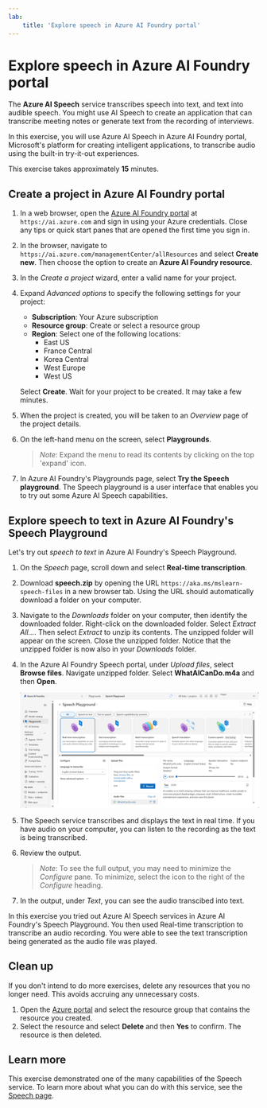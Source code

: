 ```yaml
---
lab:
    title: 'Explore speech in Azure AI Foundry portal'
---
```


# Explore speech in Azure AI Foundry portal

The **Azure AI Speech** service transcribes speech into text, and text into audible speech. You might use AI Speech to create an application that can transcribe meeting notes or generate text from the recording of interviews.

In this exercise, you will use Azure AI Speech in Azure AI Foundry portal, Microsoft's platform for creating intelligent applications, to transcribe audio using the built-in try-it-out experiences. 

This exercise takes approximately **15** minutes.

## Create a project in Azure AI Foundry portal

1. In a web browser, open the [Azure AI Foundry portal](https://ai.azure.com) at `https://ai.azure.com` and sign in using your Azure credentials. Close any tips or quick start panes that are opened the first time you sign in. 

1. In the browser, navigate to `https://ai.azure.com/managementCenter/allResources` and select **Create new**. Then choose the option to create an **Azure AI Foundry resource**.

1. In the *Create a project* wizard, enter a valid name for your project.

1. Expand *Advanced options* to specify the following settings for your project:
    - **Subscription**: Your Azure subscription
    - **Resource group**: Create or select a resource group
    - **Region**: Select one of the following locations:
        * East US
        * France Central
        * Korea Central
        * West Europe
        * West US

    Select **Create**. Wait for your project to be created. It may take a few minutes.

1. When the project is created, you will be taken to an *Overview* page of the project details.
 
1. On the left-hand menu on the screen, select **Playgrounds**.

    >*Note*: Expand the menu to read its contents by clicking on the top 'expand' icon.

1. In Azure AI Foundry's Playgrounds page, select **Try the Speech playground**. The Speech playground is a user interface that enables you to try out some Azure AI Speech capabilities.

## Explore speech to text in Azure AI Foundry's Speech Playground

Let's try out *speech to text* in Azure AI Foundry's Speech Playground. 

1. On the *Speech* page, scroll down and select **Real-time transcription**.

1. Download **speech.zip** by opening the URL `https://aka.ms/mslearn-speech-files` in a new browser tab. Using the URL should automatically download a folder on your computer. 

1. Navigate to the *Downloads* folder on your computer, then identify the downloaded folder. Right-click on the downloaded folder. Select *Extract All...*. Then select *Extract* to unzip its contents. The unzipped folder will appear on the screen. Close the unzipped folder. Notice that the unzipped folder is now also in your *Downloads* folder.    

1. In the Azure AI Foundry Speech portal, under *Upload files*, select **Browse files**. Navigate unzipped folder. Select **WhatAICanDo.m4a** and then **Open**.

    ![Browse files](media/recognize-synthesize-speech/browse-files-speech.png)

1. The Speech service transcribes and displays the text in real time. If you have audio on your computer, you can listen to the recording as the text is being transcribed.

1. Review the output. 

    >*Note*: To see the full output, you may need to minimize the *Configure* pane. To minimize, select the icon to the right of the *Configure* heading.

1. In the output, under *Text*, you can see the audio transcibed into text. 

In this exercise you tried out Azure AI Speech services in Azure AI Foundry's Speech Playground. You then used Real-time transcription to transcribe an audio recording. You were able to see the text transcription being generated as the audio file was played.

## Clean up

If you don't intend to do more exercises, delete any resources that you no longer need. This avoids accruing any unnecessary costs.

1. Open the [Azure portal]( https://portal.azure.com) and select the resource group that contains the resource you created.
1. Select the resource and select **Delete** and then **Yes** to confirm. The resource is then deleted.

## Learn more

This exercise demonstrated one of the many capabilities of the Speech service. To learn more about what you can do with this service, see the [Speech page](https://azure.microsoft.com/services/cognitive-services/speech-services).
